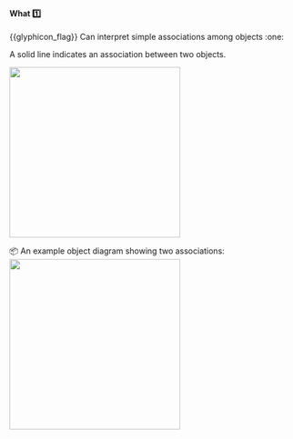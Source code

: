 <div id="title">

#### What :one:

</div>
<span id="outcomes">{{glyphicon_flag}} Can interpret simple associations among objects :one:</span>

<div id="body">

A solid line indicates an association between two objects.

<img src="{{baseUrl}}/uml/objectDiagrams/associations/what/images/notation.png" width="300" />

<tip-box> 

:package: An example object diagram showing two associations:<br>
<img src="{{baseUrl}}/uml/objectDiagrams/associations/what/images/example.png" width="300" />

</tip-box>

</div>

<div id="extras">
</div>